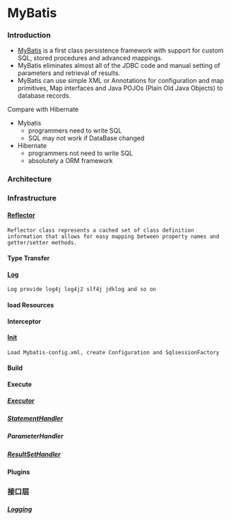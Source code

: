 # MyBatis



### Introduction



- [MyBatis](https://mybatis.org/mybatis-3/) is a first class persistence framework with support for custom SQL, stored procedures and advanced mappings. 
- MyBatis eliminates almost all of the JDBC code and manual setting of parameters and retrieval of results. 
- MyBatis can use simple XML or Annotations for configuration and map primitives, Map interfaces and Java POJOs (Plain Old Java Objects) to database records.


Compare with Hibernate

- Mybatis
    - programmers need to write SQL 
    - SQL may not work if DataBase changed
- Hibernate
    - programmers not need to write SQL
    - absolutely a ORM framework



### Architecture



### Infrastructure

#### [Reflector](/docs/CS/Java/MyBatis/Reflector.md)

`Reflector class represents a cached set of class definition information that allows for easy mapping between property names and getter/setter methods.`

#### Type Transfer



#### [Log](/docs/CS/Java/MyBatis/Log.md) 

`Log provide log4j log4j2 slf4j jdklog and so on`



#### load Resources



#### Interceptor




#### [Init](/docs/CS/Java/MyBatis/Init.md) 

`Load Mybatis-config.xml, create Configuration and SqlsessionFactory`



#### Build

#### 

#### Execute

##### [Executor](/docs/CS/Java/MyBatis/Executor.md) 

##### [StatementHandler](/docs/CS/Java/MyBatis/StatementHandler.md)

##### ParameterHandler

##### [ResultSetHandler](/docs/CS/Java/MyBatis/ResultSetHandler.md) 


#### Plugins



### 接口层


##### [Logging](/docs/CS/Java/MyBatis/Logging.md) 


